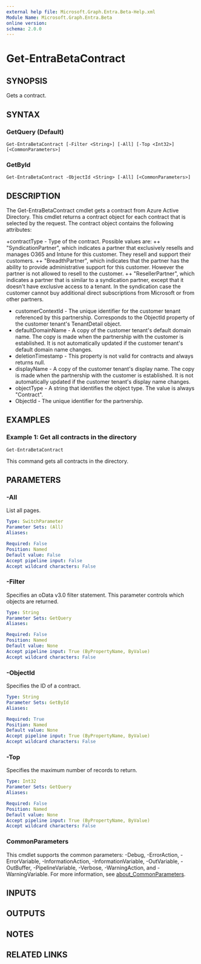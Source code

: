 ```yaml
---
external help file: Microsoft.Graph.Entra.Beta-Help.xml
Module Name: Microsoft.Graph.Entra.Beta
online version:
schema: 2.0.0
---
```


# Get-EntraBetaContract

## SYNOPSIS
Gets a contract.

## SYNTAX

### GetQuery (Default)
```
Get-EntraBetaContract [-Filter <String>] [-All] [-Top <Int32>] [<CommonParameters>]
```

### GetById
```
Get-EntraBetaContract -ObjectId <String> [-All] [<CommonParameters>]
```

## DESCRIPTION
The Get-EntraBetaContract cmdlet gets a contract from Azure Active Directory.
This cmdlet returns a contract object for each contract that is selected by the request.
The contract object contains the following attributes:

+contractType - Type of the contract.
Possible values are:  ++ "SyndicationPartner", which indicates a partner that exclusively resells and manages O365 and Intune for this customer.
They resell and support their customers.
++ "BreadthPartner", which indicates that the partner has the ability to provide administrative support for this customer.
However the partner is not allowed to resell to the customer.
++ "ResellerPartner", which indicates a partner that is similar to a syndication partner, except that it doesn't have exclusive access to a tenant.
In the syndication case the customer cannot buy additional direct subscriptions from Microsoft or from other partners.
+ customerContextId - The unique identifier for the customer tenant referenced by this partnership.
Corresponds to the ObjectId property of the customer tenant's TenantDetail object.
+ defaultDomainName - A copy of the customer tenant's default domain name.
The copy is made when the partnership with the customer is established.
It is not automatically updated if the customer tenant's default domain name changes.
+ deletionTimestamp - This property is not valid for contracts and always returns null.
+ displayName - A copy of the customer tenant's display name.
The copy is made when the partnership with the customer is established.
It is not automatically updated if the customer tenant's display name changes.
+ objectType - A string that identifies the object type.
The value is always "Contract". 
+ ObjectId - The unique identifier for the partnership.

## EXAMPLES

### Example 1: Get all contracts in the directory
```
Get-EntraBetaContract
```

This command gets all contracts in the directory.

## PARAMETERS

### -All
List all pages.

```yaml
Type: SwitchParameter
Parameter Sets: (All)
Aliases:

Required: False
Position: Named
Default value: False
Accept pipeline input: False
Accept wildcard characters: False
```

### -Filter
Specifies an oData v3.0 filter statement.
This parameter controls which objects are returned.

```yaml
Type: String
Parameter Sets: GetQuery
Aliases:

Required: False
Position: Named
Default value: None
Accept pipeline input: True (ByPropertyName, ByValue)
Accept wildcard characters: False
```

### -ObjectId
Specifies the ID of a contract.

```yaml
Type: String
Parameter Sets: GetById
Aliases:

Required: True
Position: Named
Default value: None
Accept pipeline input: True (ByPropertyName, ByValue)
Accept wildcard characters: False
```

### -Top
Specifies the maximum number of records to return.

```yaml
Type: Int32
Parameter Sets: GetQuery
Aliases:

Required: False
Position: Named
Default value: None
Accept pipeline input: True (ByPropertyName, ByValue)
Accept wildcard characters: False
```

### CommonParameters
This cmdlet supports the common parameters: -Debug, -ErrorAction, -ErrorVariable, -InformationAction, -InformationVariable, -OutVariable, -OutBuffer, -PipelineVariable, -Verbose, -WarningAction, and -WarningVariable. For more information, see [about_CommonParameters](https://go.microsoft.com/fwlink/?LinkID=113216).

## INPUTS

## OUTPUTS

## NOTES

## RELATED LINKS